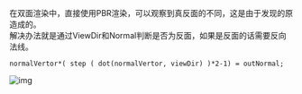 在双面渲染中，直接使用PBR渲染，可以观察到真反面的不同，这是由于发现的原造成的。  
解决办法就是通过ViewDir和Normal判断是否为反面，如果是反面的话需要反向法线。  
```hlsl
normalVertor*( step ( dot(normalVertor, viewDir) )*2-1) = outNormal;
```
![img](./imgs/双面渲染问题.png)

